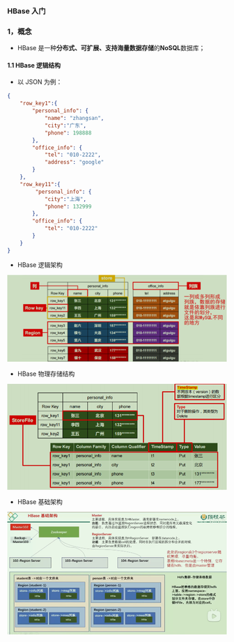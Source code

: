 ### HBase 入门
### 1，概念
- HBase 是一种**分布式、可扩展、支持海量数据存储**的**NoSQL**数据库；

#### 1.1 HBase 逻辑结构
- 以 JSON 为例：

```json
{
    "row_key1":{
        "personal_info": {
            "name": "zhangsan",
            "city":"广东",
            "phone": 198888
        },
        "office_info": {
            "tel": "010-2222",
            "address": "google"
        }
    },
    "row_key11":{
         "personal_info": {
            "city":"上海",
            "phone": 132999
        },
        "office_info": {
            "tel": "010-2222"
        }
    }
}
```

- HBase 逻辑架构

![HBase 逻辑架构](./images/HBase逻辑结构.png)

- HBase 物理存储结构

![HBase 物理存储结构](./images/HBase物理存储结构.png)

- HBase 基础架构

![HBase 基础架构](./images/HBase基础架构.png)
